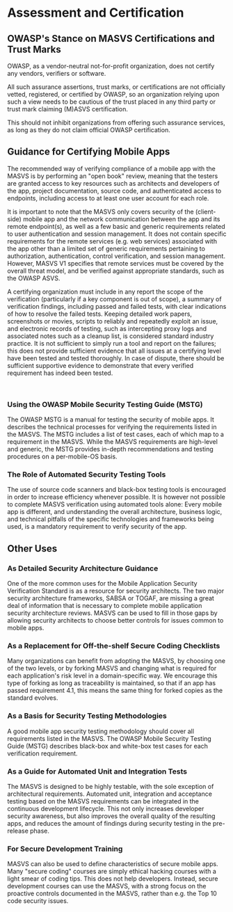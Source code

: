 # Assessment and Certification

## OWASP's Stance on MASVS Certifications and Trust Marks

OWASP, as a vendor-neutral not-for-profit organization, does not certify any vendors, verifiers or software.

All such assurance assertions, trust marks, or certifications are not officially vetted, registered, or certified by OWASP, so an organization relying upon such a view needs to be cautious of the trust placed in any third party or trust mark claiming (M)ASVS certification.

This should not inhibit organizations from offering such assurance services, as long as they do not claim official OWASP certification.

## Guidance for Certifying Mobile Apps

The recommended way of verifying compliance of a mobile app with the MASVS is by performing an "open book" review, meaning that the testers are granted access to key resources such as architects and developers of the app, project documentation, source code, and authenticated access to endpoints, including access to at least one user account for each role.

It is important to note that the MASVS only covers security of the (client-side) mobile app and the network communication between the app and its remote endpoint(s), as well as a few basic and generic requirements related to user authentication and session management. It does not contain specific requirements for the remote services (e.g. web services) associated with the app other than a limited set of generic requirements pertaining to authorization, authentication, control verification, and session management. However, MASVS V1 specifies that remote services must be covered by the overall threat model, and be verified against appropriate standards, such as the OWASP ASVS.

A certifying organization must include in any report the scope of the verification (particularly if a key component is out of scope), a summary of verification findings, including passed and failed tests, with clear indications of how to resolve the failed tests. Keeping detailed work papers, screenshots or movies, scripts to reliably and repeatedly exploit an issue, and electronic records of testing, such as intercepting proxy logs and associated notes such as a cleanup list, is considered standard industry practice. It is not sufficient to simply run a tool and report on the failures; this does not provide sufficient evidence that all issues at a certifying level have been tested and tested thoroughly. In case of dispute, there should be sufficient supportive evidence to demonstrate that every verified requirement has indeed been tested.

<div style="page-break-after: always; visibility: hidden">
\pagebreak
</div>

### Using the OWASP Mobile Security Testing Guide (MSTG)

The OWASP MSTG is a manual for testing the security of mobile apps. It describes the technical processes for verifying the requirements listed in the MASVS. The MSTG includes a list of test cases, each of which map to a requirement in the MASVS. While the MASVS requirements are high-level and generic, the MSTG provides in-depth recommendations and testing procedures on a per-mobile-OS basis.

### The Role of Automated Security Testing Tools

The use of source code scanners and black-box testing tools is encouraged in order to increase efficiency whenever possible. It is however not possible to complete MASVS verification using automated tools alone: Every mobile app is different, and understanding the overall architecture, business logic, and technical pitfalls of the specific technologies and frameworks being used, is a mandatory requirement to verify security of the app.

## Other Uses

### As Detailed Security Architecture Guidance

One of the more common uses for the Mobile Application Security Verification Standard is as a resource for security architects. The two major security architecture frameworks, SABSA or TOGAF, are missing a great deal of information that is necessary to complete mobile application security architecture reviews. MASVS can be used to fill in those gaps by allowing security architects to choose better controls for issues common to mobile apps.

### As a Replacement for Off-the-shelf Secure Coding Checklists

Many organizations can benefit from adopting the MASVS, by choosing one of the two levels, or by forking MASVS and changing what is required for each application's risk level in a domain-specific way. We encourage this type of forking as long as traceability is maintained, so that if an app has passed requirement 4.1, this means the same thing for forked copies as the standard evolves.

### As a Basis for Security Testing Methodologies

A good mobile app security testing methodology should cover all requirements listed in the MASVS. The OWASP Mobile Security Testing Guide (MSTG) describes black-box and white-box test cases for each verification requirement.

### As a Guide for Automated Unit and Integration Tests

The MASVS is designed to be highly testable, with the sole exception of architectural requirements. Automated unit, integration and acceptance testing based on the MASVS requirements can be integrated in the continuous development lifecycle. This not only increases developer security awareness, but also improves the overall quality of the resulting apps, and reduces the amount of findings during security testing in the pre-release phase.

### For Secure Development Training

MASVS can also be used to define characteristics of secure mobile apps. Many "secure coding" courses are simply ethical hacking courses with a light smear of coding tips. This does not help developers. Instead, secure development courses can use the MASVS, with a strong focus on the proactive controls documented in the MASVS, rather than e.g. the Top 10 code security issues.
